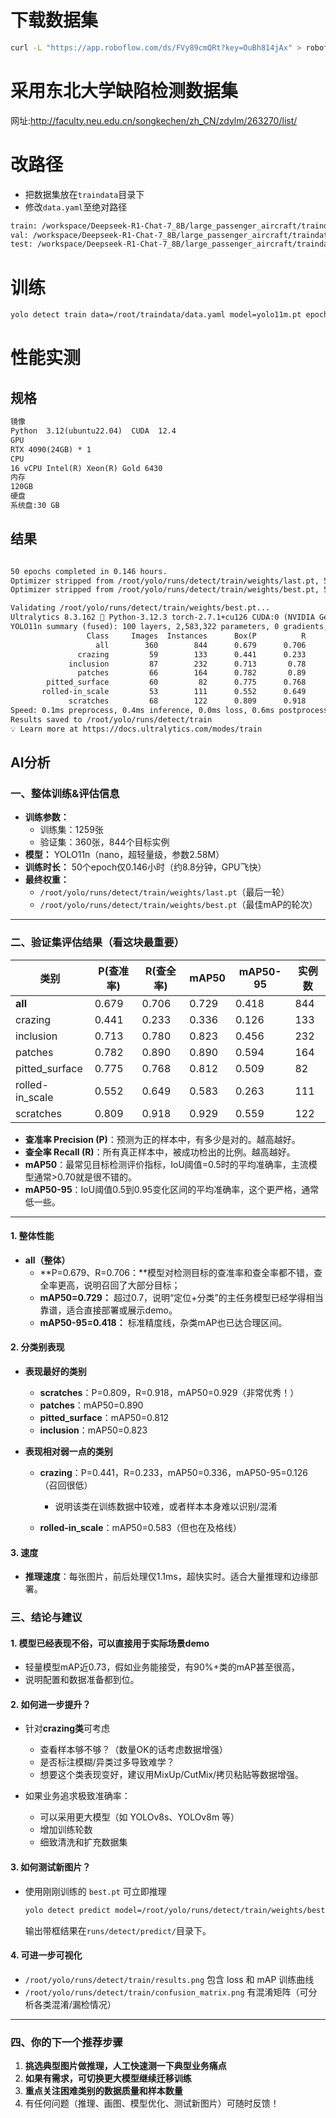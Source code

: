 # 下载数据集
```bash
curl -L "https://app.roboflow.com/ds/FVy89cmQRt?key=OuBh814jAx" > roboflow.zip; unzip roboflow.zip; rm roboflow.zip
```

# 采用东北大学缺陷检测数据集
网址:http://faculty.neu.edu.cn/songkechen/zh_CN/zdylm/263270/list/

# 改路径
- 把数据集放在`traindata`目录下
- 修改`data.yaml`至绝对路径

```txt
train: /workspace/Deepseek-R1-Chat-7_8B/large_passenger_aircraft/traindata/train/images
val: /workspace/Deepseek-R1-Chat-7_8B/large_passenger_aircraft/traindata/vaild/images
test: /workspace/Deepseek-R1-Chat-7_8B/large_passenger_aircraft/traindata/test/images
```
# 训练
```bash
yolo detect train data=/root/traindata/data.yaml model=yolo11m.pt epochs=50 imgsz=640 batch=8
```
# 性能实测
## 规格
```txt
镜像
Python  3.12(ubuntu22.04)  CUDA  12.4
GPU
RTX 4090(24GB) * 1
CPU
16 vCPU Intel(R) Xeon(R) Gold 6430
内存
120GB
硬盘
系统盘:30 GB
```
## 结果
```txt

50 epochs completed in 0.146 hours.
Optimizer stripped from /root/yolo/runs/detect/train/weights/last.pt, 5.5MB
Optimizer stripped from /root/yolo/runs/detect/train/weights/best.pt, 5.5MB

Validating /root/yolo/runs/detect/train/weights/best.pt...
Ultralytics 8.3.162 🚀 Python-3.12.3 torch-2.7.1+cu126 CUDA:0 (NVIDIA GeForce RTX 4090, 24111MiB)
YOLO11n summary (fused): 100 layers, 2,583,322 parameters, 0 gradients, 6.3 GFLOPs
                 Class     Images  Instances      Box(P          R      mAP50  mAP50-95): 100%|██████████| 23/23 [00:01<00:00, 12.86it/s]
                   all        360        844      0.679      0.706      0.729      0.418
               crazing         59        133      0.441      0.233      0.336      0.126
             inclusion         87        232      0.713       0.78      0.823      0.456
               patches         66        164      0.782       0.89       0.89      0.594
        pitted_surface         60         82      0.775      0.768      0.812      0.509
       rolled-in_scale         53        111      0.552      0.649      0.583      0.263
             scratches         68        122      0.809      0.918      0.929      0.559
Speed: 0.1ms preprocess, 0.4ms inference, 0.0ms loss, 0.6ms postprocess per image
Results saved to /root/yolo/runs/detect/train
💡 Learn more at https://docs.ultralytics.com/modes/train
```
## AI分析

### 一、整体训练&评估信息

- **训练参数：**
  - 训练集：1259张
  - 验证集：360张，844个目标实例
- **模型：** YOLO11n（nano，超轻量级，参数2.58M）
- **训练时长：** 50个epoch仅0.146小时（约8.8分钟，GPU飞快）
- **最终权重：**
  - `/root/yolo/runs/detect/train/weights/last.pt`（最后一轮）
  - `/root/yolo/runs/detect/train/weights/best.pt`（最佳mAP的轮次）

---

### 二、验证集评估结果（看这块最重要）

| 类别               | P(查准率) | R(查全率) | mAP50 | mAP50-95 | 实例数 |
|--------------------|-----------|----------|-------|----------|--------|
| **all**            | 0.679     | 0.706    | 0.729 | 0.418    |  844   |
| crazing            | 0.441     | 0.233    | 0.336 | 0.126    |  133   |
| inclusion          | 0.713     | 0.780    | 0.823 | 0.456    |  232   |
| patches            | 0.782     | 0.890    | 0.890 | 0.594    |  164   |
| pitted_surface     | 0.775     | 0.768    | 0.812 | 0.509    |   82   |
| rolled-in_scale    | 0.552     | 0.649    | 0.583 | 0.263    |  111   |
| scratches          | 0.809     | 0.918    | 0.929 | 0.559    |  122   |

- **查准率 Precision (P)**：预测为正的样本中，有多少是对的。越高越好。
- **查全率 Recall (R)**：所有真正样本中，被成功检出的比例。越高越好。
- **mAP50**：最常见目标检测评价指标，IoU阈值=0.5时的平均准确率，主流模型通常>0.70就是很不错的。
- **mAP50-95**：IoU阈值0.5到0.95变化区间的平均准确率，这个更严格，通常低一些。

---

#### 1. **整体性能**

- **all（整体）**
  - **P=0.679、R=0.706：**模型对检测目标的查准率和查全率都不错，查全率更高，说明召回了大部分目标；
  - **mAP50=0.729：** 超过0.7，说明“定位+分类”的主任务模型已经学得相当靠谱，适合直接部署或展示demo。
  - **mAP50-95=0.418：** 标准精度线，杂类mAP也已达合理区间。

#### 2. **分类别表现**

- **表现最好的类别**
  - **scratches**：P=0.809，R=0.918，mAP50=0.929（非常优秀！）
  - **patches**：mAP50=0.890
  - **pitted_surface**：mAP50=0.812
  - **inclusion**：mAP50=0.823

- **表现相对弱一点的类别**
  - **crazing**：P=0.441，R=0.233，mAP50=0.336，mAP50-95=0.126 （召回很低）
    - 说明该类在训练数据中较难，或者样本本身难以识别/混淆

  - **rolled-in_scale**：mAP50=0.583（但也在及格线）

#### 3. **速度**
- **推理速度**：每张图片，前后处理仅1.1ms，超快实时。适合大量推理和边缘部署。



### 三、结论与建议

#### 1. **模型已经表现不俗，可以直接用于实际场景demo**
- 轻量模型mAP近0.73，假如业务能接受，有90%+类的mAP甚至很高，
- 说明配置和数据准备都到位。

#### 2. **如何进一步提升？**
- 针对**crazing类**可考虑
  - 查看样本够不够？（数量OK的话考虑数据增强）
  - 是否标注模糊/异类过多导致难学？
  - 想要这个类表现变好，建议用MixUp/CutMix/拷贝粘贴等数据增强。

- 如果业务追求极致准确率：
  - 可以采用更大模型（如 YOLOv8s、YOLOv8m 等）
  - 增加训练轮数
  - 细致清洗和扩充数据集

#### 3. **如何测试新图片？**
- 使用刚刚训练的 `best.pt` 可立即推理
    ```bash
    yolo detect predict model=/root/yolo/runs/detect/train/weights/best.pt source=你的图片或文件夹
    ```
  输出带框结果在`runs/detect/predict/`目录下。

#### 4. **可进一步可视化**
- `/root/yolo/runs/detect/train/results.png` 包含 loss 和 mAP 训练曲线
- `/root/yolo/runs/detect/train/confusion_matrix.png` 有混淆矩阵（可分析各类混淆/漏检情况）

---

### 四、你的下一个推荐步骤

1. **挑选典型图片做推理，人工快速测一下典型业务痛点**
2. **如果有需求，可切换更大模型继续迁移训练**
3. **重点关注困难类别的数据质量和样本数量**
4. 有任何问题（推理、画图、模型优化、测试新图片）可随时反馈！

